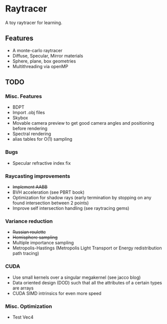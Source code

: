 # Raytracer

A toy raytracer for learning.

## Features
- A monte-carlo raytracer
- Diffuse, Specular, Mirror materials
- Sphere, plane, box geometries
- Multithreading via openMP

## TODO
### Misc. Features
- BDPT
- Import .obj files
- Skybox
- Movable camera preview to get good camera angles and positioning before rendering
- Spectral rendering
- alias tables for O(1) sampling

### Bugs
- Specular refractive index fix

### Raycasting improvements
- ~~Implement AABB~~
- BVH acceleration (see PBRT book)
- Optimization for shadow rays (early termination by stopping on any found intersection between 2 points)
- Improve self intersection handling (see raytracing gems)

### Variance reduction
- ~~Russian roulette~~
- ~~Hemisphere sampling~~
- Multiple importance sampling
- Metropolis-Hastings (Metropolis Light Transport or Energy redistribution path tracing)

### CUDA
- Use small kernels over a singular megakernel (see jacco blog)
- Data oriented design (DOD) such that all the attributes of a certain types are arrays
- CUDA SIMD intrinsics for even more speed

### Misc. Optimization
- Test Vec4
